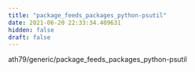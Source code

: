 ```yaml
---
title: "package_feeds_packages_python-psutil"
date: 2021-06-20 22:33:34.409631
hidden: false
draft: false
---
```


ath79/generic/package_feeds_packages_python-psutil

